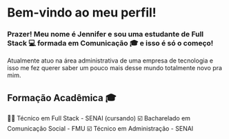 # Bem-vindo ao meu perfil! 

### Prazer! Meu nome é Jennifer e sou uma estudante de Full Stack 💻 formada em Comunicação 🎓 e isso é só o começo! 
 

Atualmente atuo na área administrativa de uma empresa de tecnologia e isso me fez querer saber um pouco mais desse mundo totalmente novo pra mim.


## Formação Acadêmica 🎓

👩‍💻 Técnico em Full Stack - SENAI (cursando)
☑️ Bacharelado em Comunicação Social - FMU
☑️ Técnico em Administração - SENAI

 
